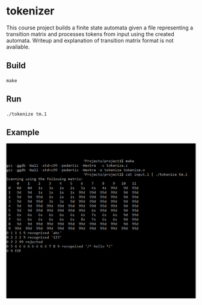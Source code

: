 # tokenizer
This course project builds a finite state automata given a file representing a transition matrix and processes tokens from input using the created automata. Writeup and explanation of transition matrix format is not available.

## Build
`make`

## Run
`./tokenize tm.1`

## Example
![Example](example.png)
